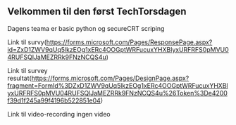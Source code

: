 ## Velkommen til den først TechTorsdagen

Dagens teama er basic python og secureCRT scriping


Link til survy(https://forms.microsoft.com/Pages/ResponsePage.aspx?id=ZxD1ZWV9qUq5lkzEOg1xERc4OOGptWRFucuxYHXBlyxURFRFS0pMVU04RUFSQlJaMEZRRk9FNzNCQS4u)

Link til survey resultat(https://forms.microsoft.com/Pages/DesignPage.aspx?fragment=FormId%3DZxD1ZWV9qUq5lkzEOg1xERc4OOGptWRFucuxYHXBlyxURFRFS0pMVU04RUFSQlJaMEZRRk9FNzNCQS4u%26Token%3De4200f39d1f245a99f4196b522851e04)

Link til video-recording
ingen video